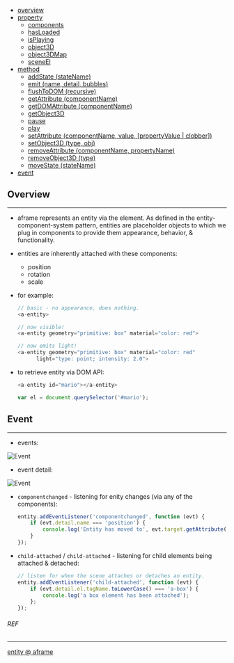 * [overview](#overview)
* [property](#property)
	* [components](https://aframe.io/docs/0.8.0/core/entity.html#components)
	* [hasLoaded](https://aframe.io/docs/0.8.0/core/entity.html#hasloaded)
	* [isPlaying](https://aframe.io/docs/0.8.0/core/entity.html#isplaying)
	* [object3D](https://aframe.io/docs/0.8.0/core/entity.html#object3d)
	* [object3DMap](https://aframe.io/docs/0.8.0/core/entity.html#object3dmap)
	* [sceneEl](https://aframe.io/docs/0.8.0/core/entity.html#sceneel)
* [method](#method)
	* [addState (stateName)](https://aframe.io/docs/0.8.0/core/entity.html#addstate-statename)
	* [emit (name, detail, bubbles)](https://aframe.io/docs/0.8.0/core/entity.html#emit-name-detail-bubbles)
	* [flushToDOM (recursive)](https://aframe.io/docs/0.8.0/core/entity.html#flushtodom-recursive)
	* [getAttribute (componentName)](https://aframe.io/docs/0.8.0/core/entity.html#getattribute-componentname)
	* [getDOMAttribute (componentName)](https://aframe.io/docs/0.8.0/core/entity.html#getdomattribute-componentname)
	* [getObject3D](https://aframe.io/docs/0.8.0/core/entity.html#getobject3d-type)
	* [pause](https://aframe.io/docs/0.8.0/core/entity.html#pause)
	* [play](https://aframe.io/docs/0.8.0/core/entity.html#play)
	* [setAttribute (componentName, value, [propertyValue | clobber])](https://aframe.io/docs/0.8.0/core/entity.html#setattribute-componentname-value-propertyvalue-clobber)
	* [setObject3D (type, obj)](https://aframe.io/docs/0.8.0/core/entity.html#setobject3d-type-obj)
	* [removeAttribute (componentName, propertyName)](https://aframe.io/docs/0.8.0/core/entity.html#removeattribute-componentname-propertyname)
	* [removeObject3D (type)](https://aframe.io/docs/0.8.0/core/entity.html#removeobject3d-type)
	* [moveState (stateName)](https://aframe.io/docs/0.8.0/core/entity.html#removestate-statename)		
* [event](#event)

## Overview <a name="overview"></a>

---

* aframe represents an entity via the <a-entity> element. As defined in the entity-component-system pattern, entities are placeholder objects to which we plug in components to provide them appearance, behavior, & functionality.

* entities are inherently attached with these components:
	- position
	- rotation
	- scale

* for example:

	```js
	// basic - no appearance, does nothing.
	<a-entity>

	// now visible!
	<a-entity geometry="primitive: box" material="color: red">

	// now emits light!
	<a-entity geometry="primitive: box" material="color: red"
          light="type: point; intensity: 2.0">
	```

* to retrieve entity via DOM API:

	```js
	<a-entity id="mario"></a-entity>

	var el = document.querySelector('#mario');
	```

## Event <a name="event"></a>

---

* events:

![Event](_asset/img/1.png)

* event detail:

![Event](_asset/img/2.png)

* `componentchanged` - listening for enity changes (via any of the components):

	```js
	entity.addEventListener('componentchanged', function (evt) {
		if (evt.detail.name === 'position') {
			console.log('Entity has moved to', evt.target.getAttribute('position'), '!');
		}
	});
	```

* `child-attached` / `child-attached` - listening for child elements being attached & detached:

	```js
	// listen for when the scene attaches or detaches an entity.
	entity.addEventListener('child-attached', function (evt) {
		if (evt.detail.el.tagName.toLowerCase() === 'a-box') {
			console.log('a box element has been attached');
		};
	});
	```

###### REF

---

[entity @ aframe](https://aframe.io/docs/0.8.0/core/entity.html)